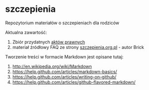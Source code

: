 szczepienia
===========

Repozytorium materiałów o szczepieniach dla rodziców

Aktualna zawartość:
  1. Zbiór przydatnych [aktów prawnych](https://github.com/szanitani/szczepienia/tree/master/Przepisy/Zrodla%20prawa)
  2. materiał źródłowy FAQ ze strony [szczepienia.org.pl](http://www.pisma.szczepienia.org.pl/faq.php) - autor Brick

Tworzenie treści w formacie Markdown jest opisane tutaj:
  1. http://en.wikipedia.org/wiki/Markdown
  2. https://help.github.com/articles/markdown-basics/
  3. https://help.github.com/articles/writing-on-github/
  4. https://help.github.com/articles/github-flavored-markdown/
  
